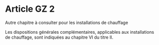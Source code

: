 # Article GZ 2

Autre chapitre à consulter pour les installations de chauffage

Les dispositions générales complémentaires, applicables aux installations de chauffage, sont indiquées au chapitre VI du titre II.
